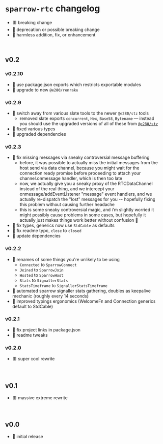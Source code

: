 
# `sparrow-rtc` changelog
- 🟥 breaking change
- 🔶 deprecation or possible breaking change
- 🍏 harmless addition, fix, or enhancement

<br/>

## v0.2

### v0.2.10
- 🔶 use package.json exports which restricts exportable modules
- 🍏 upgrade to new `@e280/renraku`

### v0.2.9
- 🔶 switch away from various slate tools to the newer `@e280/stz` tools
  - removed slate exports `concurrent`, `Hex`, `Base58`, `Bytename` — instead you should use the upgraded versions of all of these from [`@e280/stz`](https://github.com/e280/stz)
- 🍏 fixed various types
- 🍏 upgraded dependencies

### v0.2.3
- 🔶 fix missing messages via sneaky controversial message buffering
  - before, it was possible to actually miss the initial messages from the host send via data channel, because you might wait for the connection ready promise before proceeding to attach your channel.onmessage handler, which is then too late
  - now, we actually give you a sneaky proxy of the RTCDataChannel instead of the real thing, and we intercept your onmessage/addEventListener "message" event handlers, and we actually re-dispatch the "lost" messages for you -- hopefully fixing this problem without causing further headache
  - this is some sneaky controversial magic, and i'm slightly worried it might possibly cause problems in some cases, but hopefully it actually just makes things work better without confusion 🤷
- 🍏 fix types, generics now use `StdCable` as defaults
- 🍏 fix readme typo, `close` to `closed`
- 🍏 update dependencies

### v0.2.2
- 🔶 renames of some things you're unlikely to be using
  - `Connected` to `SparrowConnect`
  - `Joined` to `SparrowJoin`
  - `Hosted` to `SparrowHost`
  - `Stats` to `SignallerStats`
  - `StatsTimeframe` to `SignallerStatsTimeframe`
- 🍏 automated sparrow signaller stats gathering, doubles as keepalive mechanic (roughly every 14 seconds)
- 🍏 improved typings ergonomics (WelcomeFn and Connection generics default to StdCable)

### v0.2.1
- 🍏 fix project links in package.json
- 🍏 readme tweaks

### v0.2.0
- 🟥 super cool rewrite

<br/>

## v0.1
- 🟥 massive extreme rewrite

<br/>

## v0.0
- 🍏 initial release

